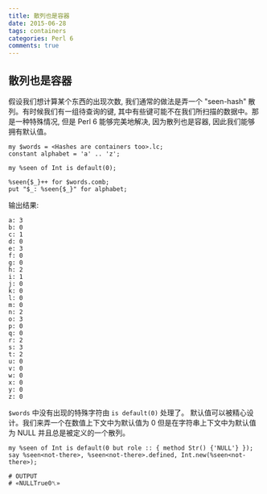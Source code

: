 ```yaml
---
title: 散列也是容器
date: 2015-06-28
tags: containers
categories: Perl 6
comments: true
---
```


## 散列也是容器

假设我们想计算某个东西的出现次数, 我们通常的做法是弄一个 "seen-hash" 散列。有时候我们有一组待查询的键, 其中有些键可能不在我们所扫描的数据中。那是一种特殊情况, 但是 Perl 6 能够完美地解决, 因为散列也是容器, 因此我们能够拥有默认值。

```perl6
my $words = <Hashes are containers too>.lc;
constant alphabet = 'a' .. 'z';

my %seen of Int is default(0);

%seen{$_}++ for $words.comb;
put "$_: %seen{$_}" for alphabet;
```

输出结果:
```
a: 3
b: 0
c: 1
d: 0
e: 3
f: 0
g: 0
h: 2
i: 1
j: 0
k: 0
l: 0
m: 0
n: 2
o: 3
p: 0
q: 0
r: 2
s: 3
t: 2
u: 0
v: 0
w: 0
x: 0
y: 0
z: 0
```
`$words` 中没有出现的特殊字符由 `is default(0)` 处理了。
默认值可以被精心设计。我们来弄一个在数值上下文中为默认值为 0 但是在字符串上下文中为默认值为 NULL 并且总是被定义的一个散列。

```perl6
my %seen of Int is default(0 but role :: { method Str() {'NULL'} });
say %seen<not-there>, %seen<not-there>.defined, Int.new(%seen<not-there>);

# OUTPUT
# «NULLTrue0␤»
```

